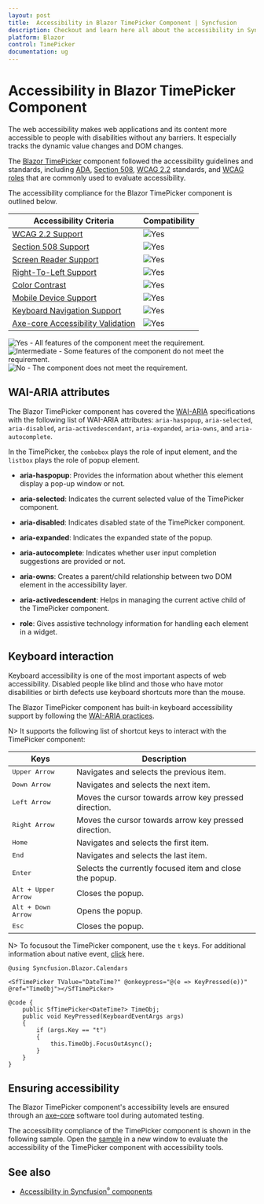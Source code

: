 ```yaml
---
layout: post
title:  Accessibility in Blazor TimePicker Component | Syncfusion
description: Checkout and learn here all about the accessibility in Syncfusion Blazor TimePicker component and much more.
platform: Blazor
control: TimePicker
documentation: ug
---
```


#  Accessibility in Blazor TimePicker Component

The web accessibility makes web applications and its content more accessible to people with disabilities without any barriers. It especially tracks the dynamic value changes and DOM changes.

The [Blazor TimePicker](https://www.syncfusion.com/blazor-components/blazor-timepicker) component followed the accessibility guidelines and standards, including [ADA](https://www.ada.gov/), [Section 508](https://www.section508.gov/), [WCAG 2.2](https://www.w3.org/TR/WCAG22/) standards, and [WCAG roles](https://www.w3.org/TR/wai-aria/#roles) that are commonly used to evaluate accessibility.

The accessibility compliance for the Blazor TimePicker component is outlined below.

| Accessibility Criteria | Compatibility |
| -- | -- |
| [WCAG 2.2 Support](../common/accessibility#accessibility-standards) | <img src="https://cdn.syncfusion.com/content/images/documentation/full.png" alt="Yes"> |
| [Section 508 Support](../common/accessibility#accessibility-standards) | <img src="https://cdn.syncfusion.com/content/images/documentation/full.png" alt="Yes"> |
| [Screen Reader Support](../common/accessibility#screen-reader-support) | <img src="https://cdn.syncfusion.com/content/images/documentation/full.png" alt="Yes"> |
| [Right-To-Left Support](../common/accessibility#right-to-left-support) | <img src="https://cdn.syncfusion.com/content/images/documentation/full.png" alt="Yes"> |
| [Color Contrast](../common/accessibility#color-contrast) | <img src="https://cdn.syncfusion.com/content/images/documentation/full.png" alt="Yes"> |
| [Mobile Device Support](../common/accessibility#mobile-device-support) | <img src="https://cdn.syncfusion.com/content/images/documentation/full.png" alt="Yes"> |
| [Keyboard Navigation Support](../common/accessibility#keyboard-navigation-support) | <img src="https://cdn.syncfusion.com/content/images/documentation/full.png" alt="Yes"> |
| [Axe-core Accessibility Validation](../common/accessibility#ensuring-accessibility) | <img src="https://cdn.syncfusion.com/content/images/documentation/full.png" alt="Yes"> |

<style>
    .post .post-content img {
        display: inline-block;
        margin: 0.5em 0;
    }
</style>
<div><img src="https://cdn.syncfusion.com/content/images/documentation/full.png" alt="Yes"> - All features of the component meet the requirement.</div>

<div><img src="https://cdn.syncfusion.com/content/images/documentation/partial.png" alt="Intermediate"> - Some features of the component do not meet the requirement.</div>

<div><img src="https://cdn.syncfusion.com/content/images/documentation/not-supported.png" alt="No"> - The component does not meet the requirement.</div>

## WAI-ARIA attributes

The Blazor TimePicker component has covered the [WAI-ARIA](https://www.w3.org/WAI/ARIA/apg/) specifications with the following list of WAI-ARIA attributes: `aria-haspopup`, `aria-selected`, `aria-disabled`, `aria-activedescendant`, `aria-expanded`, `aria-owns`, and `aria-autocomplete`.

In the TimePicker, the `combobox` plays the role of input element, and the `listbox` plays the role of popup element.

* **aria-haspopup**: Provides the information about whether this element display a pop-up window or not.

* **aria-selected**: Indicates the current selected value of the TimePicker component.

* **aria-disabled**: Indicates disabled state of the TimePicker component.

* **aria-expanded**: Indicates the expanded state of the popup.

* **aria-autocomplete**: Indicates whether user input completion suggestions are provided or not.

* **aria-owns**: Creates a parent/child relationship between two DOM element in the accessibility layer.

* **aria-activedescendent**: Helps in managing the current active child of the TimePicker component.

* **role**: Gives assistive technology information for handling each element in a widget.

## Keyboard interaction

Keyboard accessibility is one of the most important aspects of web accessibility. Disabled people like blind and those who have motor disabilities or birth defects use keyboard shortcuts more than the mouse.

The Blazor TimePicker component has built-in keyboard accessibility support by following the [WAI-ARIA practices](https://www.w3.org/WAI/ARIA/apg/).

N> It supports the following list of shortcut keys to interact with the TimePicker component:

| **Keys** | **Description** |
| --- | --- |
| <kbd>Upper Arrow</kbd> | Navigates and selects the previous item. |
| <kbd>Down Arrow</kbd> | Navigates and selects the next item. |
| <kbd>Left Arrow</kbd> | Moves the cursor towards arrow key pressed direction. |
| <kbd>Right Arrow</kbd> | Moves the cursor towards arrow key pressed direction. |
| <kbd>Home</kbd> | Navigates and selects the first item. |
| <kbd>End</kbd> | Navigates and selects the last item. |
| <kbd>Enter</kbd> | Selects the currently focused item and close the popup. |
| <kbd>Alt + Upper Arrow</kbd> | Closes the popup. |
| <kbd>Alt + Down Arrow</kbd> | Opens the popup. |
| <kbd>Esc</kbd> | Closes the popup. |

N> To focusout the TimePicker component, use the `t` keys. For additional information about native event, [click](https://blazor.syncfusion.com/documentation/timepicker/native-events) here.

```cshtml
@using Syncfusion.Blazor.Calendars

<SfTimePicker TValue="DateTime?" @onkeypress="@(e => KeyPressed(e))" @ref="TimeObj"></SfTimePicker>

@code {
    public SfTimePicker<DateTime?> TimeObj;
    public void KeyPressed(KeyboardEventArgs args)
    {
        if (args.Key == "t")
        {
            this.TimeObj.FocusOutAsync();
        }
    }
}
```

## Ensuring accessibility

The Blazor TimePicker component's accessibility levels are ensured through an [axe-core](https://www.npmjs.com/package/axe-core) software tool during automated testing.

The accessibility compliance of the TimePicker component is shown in the following sample. Open the [sample](https://blazor.syncfusion.com/accessibility/timepicker) in a new window to evaluate the accessibility of the TimePicker component with accessibility tools.

## See also

* [Accessibility in Syncfusion<sup style="font-size:70%">&reg;</sup> components](../common/accessibility)